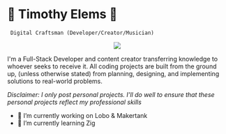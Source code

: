 # :guitar: Timothy Elems :basketball:

` Digital Craftsman (Developer/Creator/Musician)`

<p align="center">
  <a href="https://skillicons.dev">
    <img src="https://skillicons.dev/icons?i=python,zig,nim,rust,vue,pytorch,tensorflow,react,mongo,sqlite,aws,gcp,git,kubernetes,docker,neovim&perline=8" />
  </a>
</p>


I'm a Full-Stack Developer and content creator transferring knowledge to whoever seeks to receive it. All coding projects are built from the ground up, (unless otherwise stated) from planning, designing, and implementing solutions to real-world problems. 

*Disclaimer: I only post personal projects. I'll do well to ensure that these personal projects reflect my professional skills*

- 🔭 I’m currently working on Lobo & Makertank
- 🌱 I’m currently learning Zig
<!--
- 👯 I’m looking to collaborate on ...
- 🤔 I’m looking for help with ...
- 💬 Ask me about ...
- 📫 How to reach me: ...
- 😄 Pronouns: ...
- ⚡ Fun fact: ...
-->
